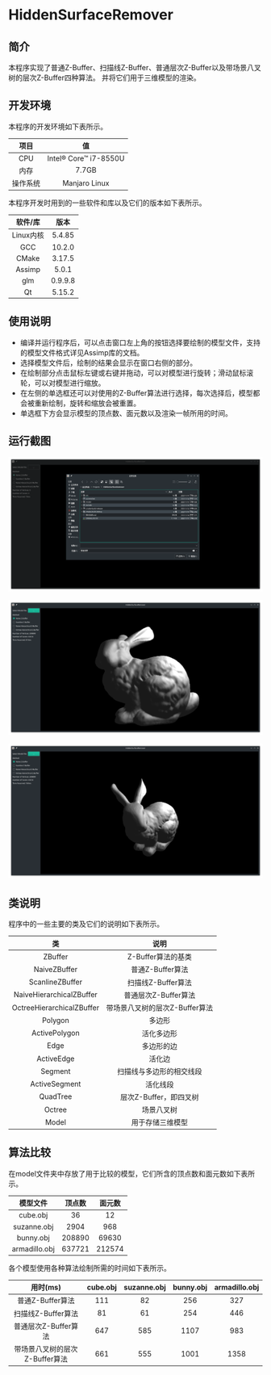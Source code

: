 # HiddenSurfaceRemover

## 简介

本程序实现了普通Z-Buffer、扫描线Z-Buffer、普通层次Z-Buffer以及带场景八叉树的层次Z-Buffer四种算法。
并将它们用于三维模型的渲染。

## 开发环境

本程序的开发环境如下表所示。

|项目|值|
|:---:|:---:|
|CPU|Intel® Core™ i7-8550U|
|内存|7.7GB|
|操作系统|Manjaro Linux|

本程序开发时用到的一些软件和库以及它们的版本如下表所示。

|软件/库|版本|
|:---:|:---:|
|Linux内核|5.4.85|
|GCC|10.2.0|
|CMake|3.17.5|
|Assimp|5.0.1|
|glm|0.9.9.8|
|Qt|5.15.2|

## 使用说明

- 编译并运行程序后，可以点击窗口左上角的按钮选择要绘制的模型文件，支持的模型文件格式详见Assimp库的文档。
- 选择模型文件后，绘制的结果会显示在窗口右侧的部分。
- 在绘制部分点击鼠标左键或右键并拖动，可以对模型进行旋转；滑动鼠标滚轮，可以对模型进行缩放。
- 在左侧的单选框还可以对使用的Z-Buffer算法进行选择，每次选择后，模型都会被重新绘制，旋转和缩放会被重置。
- 单选框下方会显示模型的顶点数、面元数以及渲染一帧所用的时间。

## 运行截图

![](screenshot/1.png "文件选择界面")

![](screenshot/2.png "主界面")

![](screenshot/3.png "旋转及缩放后的模型")

## 类说明

程序中的一些主要的类及它们的说明如下表所示。

|类|说明|
|:---:|:---:|
|ZBuffer|Z-Buffer算法的基类|
|NaiveZBuffer|普通Z-Buffer算法|
|ScanlineZBuffer|扫描线Z-Buffer算法|
|NaiveHierarchicalZBuffer|普通层次Z-Buffer算法|
|OctreeHierarchicalZBuffer|带场景八叉树的层次Z-Buffer算法|
|Polygon|多边形|
|ActivePolygon|活化多边形|
|Edge|多边形的边|
|ActiveEdge|活化边|
|Segment|扫描线与多边形的相交线段|
|ActiveSegment|活化线段|
|QuadTree|层次Z-Buffer，即四叉树|
|Octree|场景八叉树|
|Model|用于存储三维模型|

## 算法比较

在model文件夹中存放了用于比较的模型，它们所含的顶点数和面元数如下表所示。

|模型文件|顶点数|面元数|
|:---:|:---:|:---:|
|cube.obj|36|12|
|suzanne.obj|2904|968|
|bunny.obj|208890|69630|
|armadillo.obj|637721|212574|

各个模型使用各种算法绘制所需的时间如下表所示。

|用时(ms)|cube.obj|suzanne.obj|bunny.obj|armadillo.obj|
|:---:|:---:|:---:|:---:|:---:|
|普通Z-Buffer算法|111|82|256|327|
|扫描线Z-Buffer算法|81|61|254|446|
|普通层次Z-Buffer算法|647|585|1107|983|
|带场景八叉树的层次Z-Buffer算法|661|555|1001|1358|